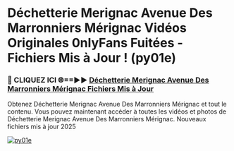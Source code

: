# Déchetterie Merignac Avenue Des Marronniers Mérignac Vidéos Originales 0nlyFans Fuitées - Fichiers Mis à Jour ! (py01e)

<h3>🔴 CLIQUEZ ICI 🌐==►► <a href="https://tinyurl.com/2pmr4ezf" rel="nofollow">Déchetterie Merignac Avenue Des Marronniers Mérignac Fichiers Mis à Jour</a></h3>

Obtenez Déchetterie Merignac Avenue Des Marronniers Mérignac et tout le contenu. Vous pouvez maintenant accéder à toutes les vidéos et photos de Déchetterie Merignac Avenue Des Marronniers Mérignac. Nouveaux fichiers mis à jour 2025

[![py01e](https://i.imgur.com/6SNvagu.gif)](https://tinyurl.com/2pmr4ezf)
